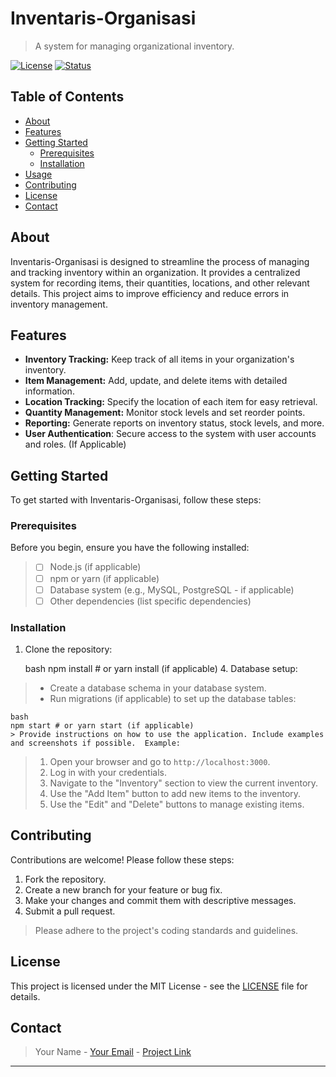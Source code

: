 
# Inventaris-Organisasi

> A system for managing organizational inventory.

[![License](https://img.shields.io/badge/License-MIT-blue.svg)](https://opensource.org/licenses/MIT)
[![Status](https://img.shields.io/badge/status-development-orange.svg)]()

## Table of Contents

- [About](#about)
- [Features](#features)
- [Getting Started](#getting-started)
  - [Prerequisites](#prerequisites)
  - [Installation](#installation)
- [Usage](#usage)
- [Contributing](#contributing)
- [License](#license)
- [Contact](#contact)

## About

Inventaris-Organisasi is designed to streamline the process of managing and tracking inventory within an organization.  It provides a centralized system for recording items, their quantities, locations, and other relevant details. This project aims to improve efficiency and reduce errors in inventory management.

## Features

*   **Inventory Tracking:** Keep track of all items in your organization's inventory.
*   **Item Management:** Add, update, and delete items with detailed information.
*   **Location Tracking:** Specify the location of each item for easy retrieval.
*   **Quantity Management:** Monitor stock levels and set reorder points.
*   **Reporting:** Generate reports on inventory status, stock levels, and more.
*   **User Authentication**: Secure access to the system with user accounts and roles. (If Applicable)

## Getting Started

To get started with Inventaris-Organisasi, follow these steps:

### Prerequisites

Before you begin, ensure you have the following installed:

> - [ ] Node.js (if applicable)
> - [ ] npm or yarn (if applicable)
> - [ ] Database system (e.g., MySQL, PostgreSQL - if applicable)
> - [ ] Other dependencies (list specific dependencies)

### Installation

1.  Clone the repository:

    bash
    npm install  # or yarn install (if applicable)
    4.  Database setup:

> -   Create a database schema in your database system.
> -   Run migrations (if applicable) to set up the database tables:

    bash
    npm start # or yarn start (if applicable)
    > Provide instructions on how to use the application. Include examples and screenshots if possible.  Example:
>
> 1.  Open your browser and go to `http://localhost:3000`.
> 2.  Log in with your credentials.
> 3.  Navigate to the "Inventory" section to view the current inventory.
> 4.  Use the "Add Item" button to add new items to the inventory.
> 5.  Use the "Edit" and "Delete" buttons to manage existing items.

## Contributing

Contributions are welcome! Please follow these steps:

1.  Fork the repository.
2.  Create a new branch for your feature or bug fix.
3.  Make your changes and commit them with descriptive messages.
4.  Submit a pull request.

> Please adhere to the project's coding standards and guidelines.

## License

This project is licensed under the MIT License - see the [LICENSE](LICENSE) file for details.

## Contact

> Your Name - [Your Email](mailto:your.email@example.com) - [Project Link](project_url)

---

